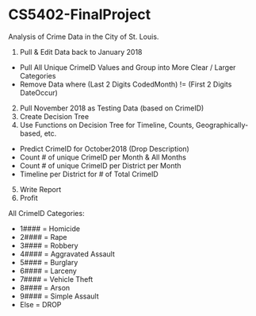 # CS5402-FinalProject
Analysis of Crime Data in the City of St. Louis.

1. Pull & Edit Data back to January 2018
- Pull All Unique CrimeID Values and Group into More Clear / Larger Categories
- Remove Data where (Last 2 Digits CodedMonth) != (First 2 Digits DateOccur)
2. Pull November 2018 as Testing Data (based on CrimeID)
3. Create Decision Tree
4. Use Functions on Decision Tree for Timeline, Counts, Geographically-based, etc.
- Predict CrimeID for October2018 (Drop Description)
- Count # of unique CrimeID per Month & All Months
- Count # of unique CrimeID per District per Month
- Timeline per District for # of Total CrimeID
5. Write Report
6. Profit


All CrimeID Categories:
- 1#### = Homicide
- 2#### = Rape
- 3#### = Robbery
- 4#### = Aggravated Assault
- 5#### = Burglary
- 6#### = Larceny
- 7#### = Vehicle Theft
- 8#### = Arson
- 9#### = Simple Assault
- Else = DROP
